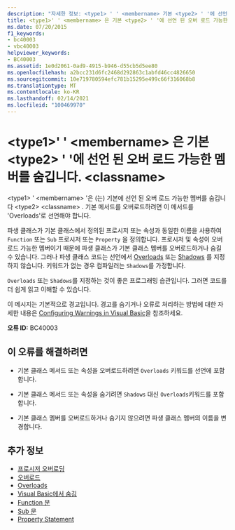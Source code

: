 ```yaml
---
description: "자세한 정보: <type1> ' ' <membername> 기본 <type2> ' '에 선언 된 오버 로드 가능한 멤버를 숨깁니다. <classname>"
title: <type1>' ' <membername> 은 기본 <type2> ' '에 선언 된 오버 로드 가능한 멤버를 숨깁니다. <classname>
ms.date: 07/20/2015
f1_keywords:
- bc40003
- vbc40003
helpviewer_keywords:
- BC40003
ms.assetid: 1e0d2061-0ad9-4915-b946-d55cb5d5ee80
ms.openlocfilehash: a2bcc231d6fc2468d292863c1abfd46cc4826650
ms.sourcegitcommit: 10e719780594efc781b15295e499c66f316068b8
ms.translationtype: MT
ms.contentlocale: ko-KR
ms.lasthandoff: 02/14/2021
ms.locfileid: "100469970"
---
```

# <a name="type1-membername-shadows-an-overloadable-member-declared-in-the-base-type2-classname"></a>\<type1>' ' \<membername> 은 기본 \<type2> ' '에 선언 된 오버 로드 가능한 멤버를 숨깁니다. \<classname>

\<type1> ' \<membername> '은 (는) 기본에 선언 된 오버 로드 가능한 멤버를 숨깁니다 \<type2> \<classname> . 기본 메서드를 오버로드하려면 이 메서드를 'Overloads'로 선언해야 합니다.  
  
 파생 클래스가 기본 클래스에서 정의된 프로시저 또는 속성과 동일한 이름을 사용하여 `Function` 또는 `Sub` 프로시저 또는 `Property` 을 정의합니다. 프로시저 및 속성이 오버로드 가능한 멤버이기 때문에 파생 클래스가 기본 클래스 멤버를 오버로드하거나 숨길 수 있습니다. 그러나 파생 클래스 코드는 선언에서 [Overloads](../language-reference/modifiers/overloads.md) 또는 [Shadows](../language-reference/modifiers/shadows.md) 를 지정하지 않습니다. 키워드가 없는 경우 컴파일러는 `Shadows`를 가정합니다.  
  
 `Overloads` 또는 `Shadows`를 지정하는 것이 좋은 프로그래밍 습관입니다. 그러면 코드를 더 쉽게 읽고 이해할 수 있습니다.  
  
 이 메시지는 기본적으로 경고입니다. 경고를 숨기거나 오류로 처리하는 방법에 대한 자세한 내용은 [Configuring Warnings in Visual Basic](/visualstudio/ide/configuring-warnings-in-visual-basic)을 참조하세요.  
  
 **오류 ID:** BC40003  
  
## <a name="to-correct-this-error"></a>이 오류를 해결하려면  
  
- 기본 클래스 메서드 또는 속성을 오버로드하려면 `Overloads` 키워드를 선언에 포함합니다.  
  
- 기본 클래스 메서드 또는 속성을 숨기려면 `Shadows` 대신 `Overloads`키워드를 포함합니다.  
  
- 기본 클래스 멤버를 오버로드하거나 숨기지 않으려면 파생 클래스 멤버의 이름을 변경합니다.  
  
## <a name="see-also"></a>추가 정보

- [프로시저 오버로딩](../programming-guide/language-features/procedures/procedure-overloading.md)
- [오버로드](../language-reference/modifiers/overloads.md)
- [Overloads](../language-reference/modifiers/shadows.md)
- [Visual Basic에서 숨김](../programming-guide/language-features/declared-elements/shadowing.md)
- [Function 문](../language-reference/statements/function-statement.md)
- [Sub 문](../language-reference/statements/sub-statement.md)
- [Property Statement](../language-reference/statements/property-statement.md)
